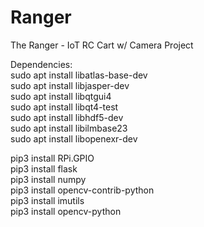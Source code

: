 # Ranger
The Ranger - IoT RC Cart w/ Camera Project


Dependencies:  
sudo apt install libatlas-base-dev\
sudo apt install libjasper-dev\
sudo apt install libqtgui4 \
sudo apt install libqt4-test\
sudo apt install libhdf5-dev\
sudo apt install libilmbase23\
sudo apt install libopenexr-dev

pip3 install RPi.GPIO\
pip3 install flask\
pip3 install numpy\
pip3 install opencv-contrib-python\
pip3 install imutils\
pip3 install opencv-python
